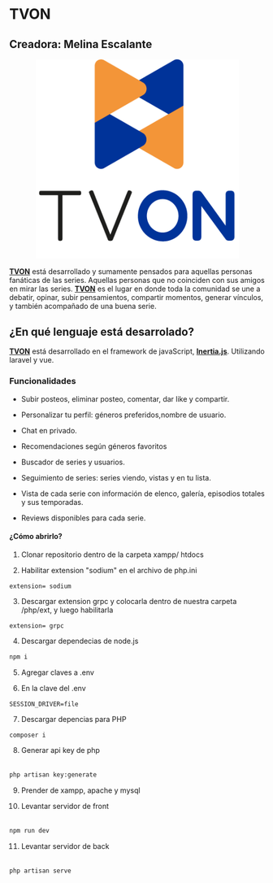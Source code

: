 
# TVON
## Creadora: Melina Escalante
<p align="center"><a href="https://tvonlandingpage.netlify.app" target="_blank"><img src="/public/images/ImagotipoEspesorFinalSinApilar.png" width="400" alt="TVON Logo"></a></p>


**[TVON](https://tvonlandingpage.netlify.app/)** está desarrollado y sumamente pensados para aquellas personas fanáticas de las series. Aquellas personas que no coinciden con sus amigos en mirar las series.
**[TVON](https://tvonlandingpage.netlify.app)** es el lugar en donde toda la comunidad se une a debatir, opinar, subir pensamientos, compartir momentos, generar vínculos, y también acompañado de una buena serie.


## ¿En qué lenguaje está desarrolado?

**[TVON](https://tvonlandingpage.netlify.app)** está desarrollado en el framework de javaScript, **[Inertia.js](https://inertiajs.com)**. Utilizando laravel y vue.

### Funcionalidades

- Subir posteos, eliminar posteo, comentar, dar like y compartir.

- Personalizar tu perfil: géneros preferidos,nombre de usuario.
- Chat en privado.
- Recomendaciones según géneros favoritos
- Buscador de series y usuarios.
- Seguimiento de series: series viendo, vistas y en tu lista.
- Vista de cada serie con información de elenco, galería, episodios totales y sus temporadas.
- Reviews disponibles para cada serie.

#### ¿Cómo abrirlo?
1. Clonar repositorio dentro de la carpeta xampp/  htdocs

2. Habilitar extension "sodium" en el archivo de php.ini
``` env
extension= sodium
```
3. Descargar extension grpc y colocarla dentro de nuestra carpeta /php/ext, y luego habilitarla
``` env
extension= grpc
```
4. Descargar dependecias de node.js
``` bash
npm i
```
5. Agregar claves a .env

6. En la clave del .env 

``` env
SESSION_DRIVER=file
```

7. Descargar depencias para PHP
``` bash
composer i
```

8. Generar api key de php
``` bash

php artisan key:generate

```

9. Prender de xampp, apache y mysql

10. Levantar servidor de front
``` bash

npm run dev

```
11. Levantar servidor de back
``` bash

php artisan serve

```





